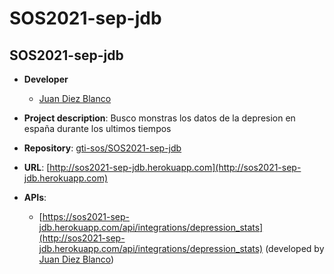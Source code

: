 # SOS2021-sep-jdb
## SOS2021-sep-jdb

- **Developer**
  
  - [Juan Diez Blanco](https://github.com/jdblanco)
  
- **Project description**: Busco monstras los datos de la depresion en españa durante los ultimos tiempos
- **Repository**: [gti-sos/SOS2021-sep-jdb](https://github.com/gti-sos/SOS2021-sep-jdb)
- **URL**: [http://sos2021-sep-jdb.herokuapp.com](http://sos2021-sep-jdb.herokuapp.com)
-  **APIs**:
    
    - [https://sos2021-sep-jdb.herokuapp.com/api/integrations/depression_stats](http://sos2021-sep-jdb.herokuapp.com/api/integrations/depression_stats) (developed by [Juan Diez Blanco](https://github.com/jdblanco))
	 